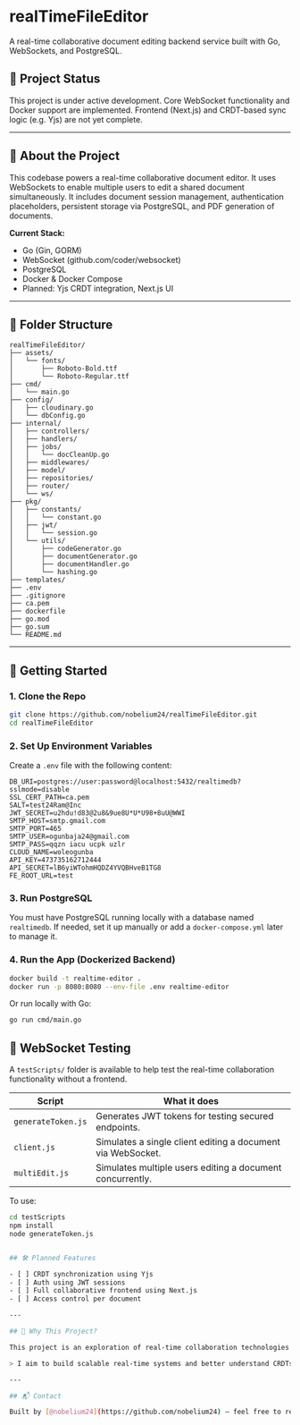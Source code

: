 # realTimeFileEditor

A real-time collaborative document editing backend service built with Go, WebSockets, and PostgreSQL.

## 🚧 Project Status

This project is under active development. Core WebSocket functionality and Docker support are implemented. Frontend (Next.js) and CRDT-based sync logic (e.g. Yjs) are not yet complete.

---

## 🧠 About the Project

This codebase powers a real-time collaborative document editor. It uses WebSockets to enable multiple users to edit a shared document simultaneously. It includes document session management, authentication placeholders, persistent storage via PostgreSQL, and PDF generation of documents.

**Current Stack:**

- Go (Gin, GORM)
- WebSocket (github.com/coder/websocket)
- PostgreSQL
- Docker & Docker Compose
- Planned: Yjs CRDT integration, Next.js UI

---

## 📁 Folder Structure

```
realTimeFileEditor/
├── assets/
│   └── fonts/
│       ├── Roboto-Bold.ttf
│       └── Roboto-Regular.ttf
├── cmd/
│   └── main.go
├── config/
│   ├── cloudinary.go
│   └── dbConfig.go
├── internal/
│   ├── controllers/
│   ├── handlers/
│   ├── jobs/
│   │   └── docCleanUp.go
│   ├── middlewares/
│   ├── model/
│   ├── repositories/
│   ├── router/
│   └── ws/
├── pkg/
│   ├── constants/
│   │   └── constant.go
│   ├── jwt/
│   │   └── session.go
│   └── utils/
│       ├── codeGenerator.go
│       ├── documentGenerator.go
│       ├── documentHandler.go
│       └── hashing.go
├── templates/
├── .env
├── .gitignore
├── ca.pem
├── dockerfile
├── go.mod
├── go.sum
└── README.md
```

---

## 🧪 Getting Started

### 1. Clone the Repo

```bash
git clone https://github.com/nobelium24/realTimeFileEditor.git
cd realTimeFileEditor
```

### 2. Set Up Environment Variables

Create a `.env` file with the following content:

```
DB_URI=postgres://user:password@localhost:5432/realtimedb?sslmode=disable
SSL_CERT_PATH=ca.pem
SALT=test24Ram@Inc
JWT_SECRET=u2hdu!d83@2u8&9ue8U*U*U98+8uU@WWI
SMTP_HOST=smtp.gmail.com
SMTP_PORT=465
SMTP_USER=ogunbaja24@gmail.com
SMTP_PASS=qqzn iacu ucpk uzlr 
CLOUD_NAME=woleogunba
API_KEY=473735162712444
API_SECRET=lB6yiWTohmHQDZ4YVQBHveB1TG8
FE_ROOT_URL=test

```

### 3. Run PostgreSQL

You must have PostgreSQL running locally with a database named `realtimedb`.
If needed, set it up manually or add a `docker-compose.yml` later to manage it.

### 4. Run the App (Dockerized Backend)

```bash
docker build -t realtime-editor .
docker run -p 8080:8080 --env-file .env realtime-editor
```

Or run locally with Go:

```bash
go run cmd/main.go
```

## 📡 WebSocket Testing

A `testScripts/` folder is available to help test the real-time collaboration functionality without a frontend.

| Script | What it does |
|--------|---------------|
| `generateToken.js` | Generates JWT tokens for testing secured endpoints. |
| `client.js` | Simulates a single client editing a document via WebSocket. |
| `multiEdit.js` | Simulates multiple users editing a document concurrently. |

To use:

```bash
cd testScripts
npm install
node generateToken.js


## 🛠️ Planned Features

- [ ] CRDT synchronization using Yjs
- [ ] Auth using JWT sessions
- [ ] Full collaborative frontend using Next.js
- [ ] Access control per document

---

## 🤔 Why This Project?

This project is an exploration of real-time collaboration technologies with a focus on WebSocket communication, system design, and data synchronization.

> I aim to build scalable real-time systems and better understand CRDTs, state management, and distributed collaboration.

---

## 📬 Contact

Built by [@nobelium24](https://github.com/nobelium24) — feel free to reach out!
